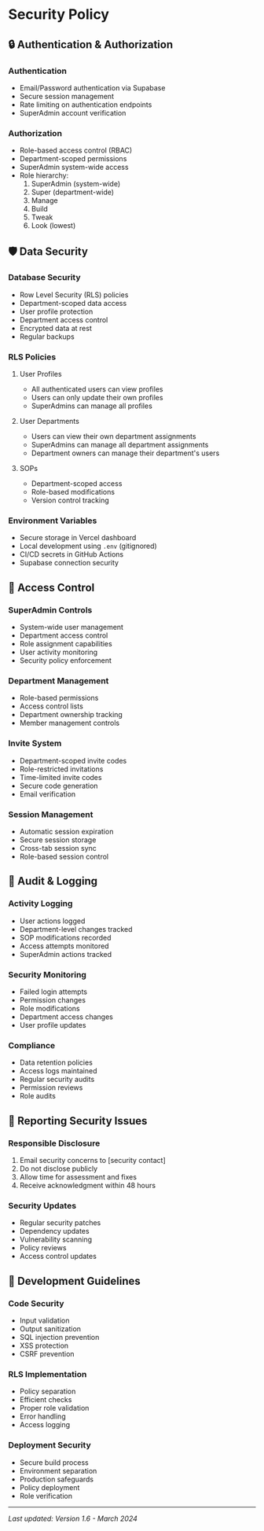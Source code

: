 # Security Policy

## 🔒 Authentication & Authorization

### Authentication
- Email/Password authentication via Supabase
- Secure session management
- Rate limiting on authentication endpoints
- SuperAdmin account verification

### Authorization
- Role-based access control (RBAC)
- Department-scoped permissions
- SuperAdmin system-wide access
- Role hierarchy:
  1. SuperAdmin (system-wide)
  2. Super (department-wide)
  3. Manage
  4. Build
  5. Tweak
  6. Look (lowest)

## 🛡️ Data Security

### Database Security
- Row Level Security (RLS) policies
- Department-scoped data access
- User profile protection
- Department access control
- Encrypted data at rest
- Regular backups

### RLS Policies
1. User Profiles
   - All authenticated users can view profiles
   - Users can only update their own profiles
   - SuperAdmins can manage all profiles

2. User Departments
   - Users can view their own department assignments
   - SuperAdmins can manage all department assignments
   - Department owners can manage their department's users

3. SOPs
   - Department-scoped access
   - Role-based modifications
   - Version control tracking

### Environment Variables
- Secure storage in Vercel dashboard
- Local development using `.env` (gitignored)
- CI/CD secrets in GitHub Actions
- Supabase connection security

## 🔐 Access Control

### SuperAdmin Controls
- System-wide user management
- Department access control
- Role assignment capabilities
- User activity monitoring
- Security policy enforcement

### Department Management
- Role-based permissions
- Access control lists
- Department ownership tracking
- Member management controls

### Invite System
- Department-scoped invite codes
- Role-restricted invitations
- Time-limited invite codes
- Secure code generation
- Email verification

### Session Management
- Automatic session expiration
- Secure session storage
- Cross-tab session sync
- Role-based session control

## 📝 Audit & Logging

### Activity Logging
- User actions logged
- Department-level changes tracked
- SOP modifications recorded
- Access attempts monitored
- SuperAdmin actions tracked

### Security Monitoring
- Failed login attempts
- Permission changes
- Role modifications
- Department access changes
- User profile updates

### Compliance
- Data retention policies
- Access logs maintained
- Regular security audits
- Permission reviews
- Role audits

## 🚨 Reporting Security Issues

### Responsible Disclosure
1. Email security concerns to [security contact]
2. Do not disclose publicly
3. Allow time for assessment and fixes
4. Receive acknowledgment within 48 hours

### Security Updates
- Regular security patches
- Dependency updates
- Vulnerability scanning
- Policy reviews
- Access control updates

## 🔧 Development Guidelines

### Code Security
- Input validation
- Output sanitization
- SQL injection prevention
- XSS protection
- CSRF prevention

### RLS Implementation
- Policy separation
- Efficient checks
- Proper role validation
- Error handling
- Access logging

### Deployment Security
- Secure build process
- Environment separation
- Production safeguards
- Policy deployment
- Role verification

---
*Last updated: Version 1.6 - March 2024* 